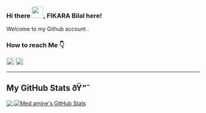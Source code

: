 ### Hi there <img src="https://raw.githubusercontent.com/MartinHeinz/MartinHeinz/master/wave.gif" width="30px">, FIKARA Bilal here!
Welcome to my Github account .
### How to reach Me 👇
[<img src='https://cdn.jsdelivr.net/npm/simple-icons@3.0.1/icons/linkedin.svg' alt='linkedin' width="20" height='auto'>][linkedin]
[<img src='https://cdn.jsdelivr.net/npm/simple-icons@3.0.1/icons/twitter.svg' alt='twitter' width="20" height='auto'>][twitter] 

---

## My GitHub Stats ðŸ“ˆ

<a href="https://github.com/bilal-dotcom/bilal-dotcom">
  <img align="center" src="https://github-readme-stats.vercel.app/api/top-langs/?username=bilal-dotcom&hide=php,html&title_color=ffffff&text_color=c9cacc&icon_color=2bbc8a&bg_color=1d1f21" />
</a>
<a href="https://github.com/bilal-dotcom/bilal-dotcom">
  <img align="center" src="https://github-readme-stats.vercel.app/api?username=bilal-dotcom&show_icons=true&line_height=27&count_private=true&title_color=ffffff&text_color=c9cacc&icon_color=2bbc8a&bg_color=1d1f21" alt="Med amine's GitHub Stats" />
</a>


[twitter]: https://twitter.com/bill_fka
[linkedin]: https://www.linkedin.com/in/bilal-fikara-4996201b7

<!--
**bilal-dotcom/bilal-dotcom** is a ✨ _special_ ✨ repository because its `README.md` (this file) appears on your GitHub profile.

Here are some ideas to get you started:

- 🔭 I’m currently working on ...
- 🌱 I’m currently learning ...
- 👯 I’m looking to collaborate on ...
- 🤔 I’m looking for help with ...
- 💬 Ask me about ...
- 📫 How to reach me: ...
- 😄 Pronouns: ...
- ⚡ Fun fact: ...
-->

